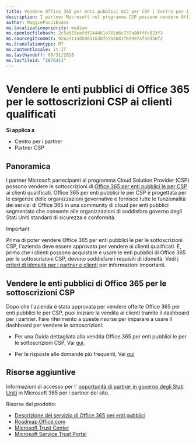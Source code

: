 ```yaml
---
title: Vendere Office 365 per enti pubblici GCC per CSP | Centro per i partner
description: I partner Microsoft nel programma CSP possono vendere Office 365 per enti pubblici le per le sottoscrizioni CSP ai clienti qualificati. Office 365 per enti pubblici le per CSP è una suite di servizi di produttività cloud progettato per il governo degli Stati Uniti e dagli appaltatori enti pubblici statali statunitensi con funzioni pubbliche e include le agenzie di stato, locale, giuridiche, federali difesa civile e federali.
author: MaggiePucciEvans
ms.localizationpriority: medium
ms.openlocfilehash: 2c5a615eafdf244461a701d6c737a80fffc823f3
ms.sourcegitcommit: 92629114d5081103bfe555081f69997af4ed56f2
ms.translationtype: MT
ms.contentlocale: it-IT
ms.lasthandoff: 08/31/2018
ms.locfileid: "2876411"
---
```

# <a name="sell-office-365-government-gcc-for-csp-subscriptions-to-qualified-customers"></a>Vendere le enti pubblici di Office 365 per le sottoscrizioni CSP ai clienti qualificati

**Si applica a**

-  Centro per i partner
-  Partner CSP


## <a name="overview"></a>Panoramica

I partner Microsoft partecipanti al programma Cloud Solution Provider (CSP) possono vendere le sottoscrizioni di [Office 365 per enti pubblici le per CSP](https://www.microsoft.com/microsoft-365/partners/governmentforCSP) ai clienti qualificati. Office 365 per enti pubblici le per CSP è progettata per le esigenze delle organizzazioni governative e fornisce tutte le funzionalità dei servizi di Office 365 in una community di cloud per enti pubblici segmentato che consente alle organizzazioni di soddisfare governo degli Stati Uniti standard di sicurezza e conformità. 

>[!IMPORTANT] 
>Prima di poter vendere Office 365 per enti pubblici le per le sottoscrizioni CSP, l'azienda deve essere approvato per vendere ai clienti qualificati. E, prima che i clienti possono acquistare e usare le enti pubblici di Office 365 per le sottoscrizioni CSP, devono soddisfare i requisiti di idoneità. Vedi [i criteri di idoneità per i partner e clienti](csp-gcc-validate.md) per informazioni importanti.


## <a name="sell-office-365-government-gcc-for-csp-subscriptions"></a>Vendere le enti pubblici di Office 365 per le sottoscrizioni CSP

Dopo che l'azienda è stata approvata per vendere offerte Office 365 per enti pubblici le per CSP, puoi iniziare la vendita ai clienti tramite il dashboard per i partner. Fare riferimento a queste risorse per imparare a usare il dashboard per vendere le sottoscrizioni: 

-   Per una Guida dettagliata alla vendita Office 365 per enti pubblici le per le sottoscrizioni CSP, Vai [qui](https://go.microsoft.com/fwlink/?linkid=2007323).  

-   Per le risposte alle domande più frequenti, Vai [qui](https://o365pp.blob.core.windows.net/media/Resources/GCC/Office%20365%20Government%20GCC%20for%20CSP%20Partner%20FAQ.docx)


## <a name="additional-resources"></a>Risorse aggiuntive

Informazioni di accesso per l' [opportunità di partner in governo degli Stati Uniti](https://www.microsoft.com/microsoft-365/partners/governmentforCSP) in Microsoft 365 per i partner del sito.

Risorse del prodotto:

- [Descrizione del servizio di Office 365 per enti pubblici](https://technet.microsoft.com/library/mt774581.aspx)
- [Roadmap.Office.com](https://products.office.com/business/office-365-roadmap)
- [Microsoft Trust Center](https://www.microsoft.com/TrustCenter/)
- [Microsoft Service Trust Portal](https://aka.ms/STP)

